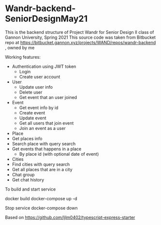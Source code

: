# Wandr-backend-SeniorDesignMay21

This is the backend structure of Project Wandr for Senior Design II class of Gannon University, Spring 2021
This source code was taken from Bitbucket repo at https://bitbucket.gannon.xyz/projects/WAND/repos/wandr-backend , owned by me

Working features:
- Authentication using JWT token
  - Login
  - Create user account
- User
  - Update user info
  - Delete user
  - Get event that an user joined
- Event
  - Get event info by id
  - Create event
  - Update event
  - Get all users that join event
  - Join an event as a user
 - Place
  - Get places info
  - Search place with query search
  - Get events that happens in a place
    - By place id (with optional date of event)
 - Cities
  - Find cities with query search
  - Get all places that are in a city
 - Chat group
  - Get chat history




To build and start service

docker build
docker-compose up -d

Stop service
docker-compose down


Based on https://github.com/ljlm0402/typescript-express-starter
